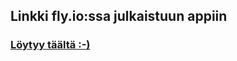 ## Linkki fly.io:ssa julkaistuun appiin

### [Löytyy täältä :-)](https://puhelinluetteloapp.fly.dev/)
